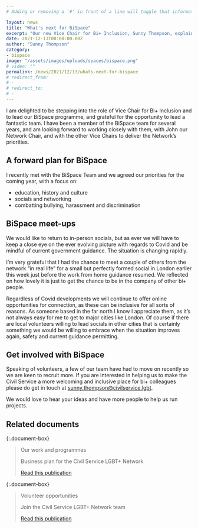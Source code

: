 ```yaml
---
# Adding or removing a '#' in front of a line will toggle that information off and on from being processed.

layout: news
title: "What's next for BiSpace"
excerpt: "Our new Vice Chair for Bi+ Inclusion, Sunny Thompson, explains what's next for our programme for and by bi+ civil servants."
date: 2021-12-13T00:00:00.00Z
author: "Sunny Thompson"
category:
- bispace
image: "/assets/images/uploads/spaces/bispace.png"
# video: ""
permalink: /news/2021/12/13/whats-next-for-bispace
# redirect_from:
# -
# redirect_to:
# -
---
```


I am delighted to be stepping into the role of Vice Chair for Bi+ Inclusion and to lead our BiSpace programme, and grateful for the opportunity to lead a fantastic team. I have been a member of the BiSpace team for several years, and am looking forward to working closely with them, with John our Network Chair, and with the other Vice Chairs to deliver the Network’s priorities.

## A forward plan for BiSpace

I recently met with the BiSpace Team and we agreed our priorities for the coming year, with a focus on:

- education, history and culture
- socials and networking
- combatting bullying, harassment and discrimination

## BiSpace meet-ups

We would like to return to in-person socials, but as ever we will have to keep a close eye on the ever evolving picture with regards to Covid and be mindful of current government guidance. The situation is changing rapidly.

I’m very grateful that I had the chance to meet a couple of others from the network “in real life” for a small but perfectly formed social in London earlier this week just before the work from home guidance resumed. We reflected on how lovely it is just to get the chance to be in the company of other bi+ people.

Regardless of Covid developments we will continue to offer online opportunities for connection, as these can be inclusive for all sorts of reasons. As someone based in the far north I know I appreciate them, as it’s not always easy for me to get to major cities like London. Of course if there are local volunteers willing to lead socials in other cities that is certainly something we would be willing to embrace when the situation improves again, safety and current guidance permitting.

## Get involved with BiSpace

Speaking of volunteers, a few of our team have had to move on recently so we are keen to recruit more. If you are interested in helping us to make the Civil Service a more welcoming and inclusive place for bi+ colleagues please do get in touch at <sunny.thompson@civilservice.lgbt>.

We would love to hear your ideas and have more people to help us run projects.

## Related documents

{:.document-box}
> Our work and programmes
>
> Business plan for the Civil Service LGBT+ Network
>
> [Read this publication](/publication/our-plan)

{:.document-box}
> Volunteer opportunities
>
> Join the Civil Service LGBT+ Network team
>
> [Read this publication](/team/vacancies)